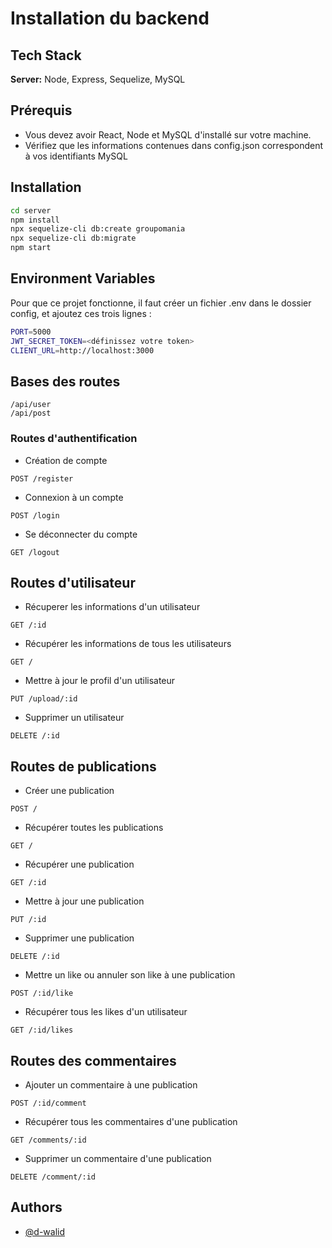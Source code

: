# Installation du backend

## Tech Stack

**Server:** Node, Express, Sequelize, MySQL

## Prérequis

- Vous devez avoir React, Node et MySQL d'installé sur votre machine.
- Vérifiez que les informations contenues dans config.json correspondent à vos identifiants MySQL

## Installation

```bash
cd server
npm install
npx sequelize-cli db:create groupomania
npx sequelize-cli db:migrate
npm start
```

## Environment Variables

Pour que ce projet fonctionne, il faut créer un fichier .env dans le dossier config, et ajoutez ces trois lignes :

```bash
PORT=5000
JWT_SECRET_TOKEN=<définissez votre token>
CLIENT_URL=http://localhost:3000
```

## Bases des routes

```http
/api/user
/api/post
```

### Routes d'authentification

- Création de compte

```http
POST /register
```

- Connexion à un compte

```http
POST /login
```

- Se déconnecter du compte

```http
GET /logout
```

## Routes d'utilisateur

- Récuperer les informations d'un utilisateur

```http
GET /:id
```

- Récupérer les informations de tous les utilisateurs

```http
GET /
```

- Mettre à jour le profil d'un utilisateur

```http
PUT /upload/:id
```

- Supprimer un utilisateur

```http
DELETE /:id
```

## Routes de publications

- Créer une publication

```http
POST /
```

- Récupérer toutes les publications

```http
GET /
```

- Récupérer une publication

```http
GET /:id
```

- Mettre à jour une publication

```http
PUT /:id
```

- Supprimer une publication

```http
DELETE /:id
```

- Mettre un like ou annuler son like à une publication

```http
POST /:id/like
```

- Récupérer tous les likes d'un utilisateur

```http
GET /:id/likes
```

## Routes des commentaires

- Ajouter un commentaire à une publication

```http
POST /:id/comment
```

- Récupérer tous les commentaires d'une publication

```http
GET /comments/:id
```

- Supprimer un commentaire d'une publication

```http
DELETE /comment/:id
```

## Authors

- [@d-walid](https://www.github.com/d-walid)
